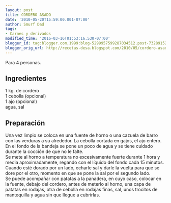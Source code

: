 ```yaml
---
layout: post
title: CORDERO ASADO
date: '2010-05-20T15:59:00.001-07:00'
author: Smurf Dad
tags:
- Carnes y derivados
modified_time: '2016-03-16T01:53:16.530-07:00'
blogger_id: tag:blogger.com,1999:blog-5299957599287034512.post-7328915275577523570
blogger_orig_url: http://recetas-desa.blogspot.com/2010/05/cordero-asado.html
---
```


Para 4 personas.<br><h2>Ingredientes</h2><p>1 kg. de cordero<br/>1 cebolla (opcional)<br/>1 ajo (opcional)<br/>agua, sal</p><h2>Preparaci&oacute;n</h2><p>Una vez limpio se coloca en una fuente de horno o una cazuela de barro con las verduras a su alrededor. La cebolla cortada en gajos, el ajo entero.<br/>En el fondo de la bandeja se pone un poco de agua y se tiene cuidado durante la cocci&oacute;n de que no le falte.<br/>Se mete al horno a temperatura no excesivamente fuerte durante 1 hora y media aproximadamente, regando con el l&iacute;quido del fondo cada 15 minutos.<br/>Cuando est&eacute; dorado por un lado, echarle sal y darle la vuelta para que se dore por el otro, momento en que se pone la sal por el segundo lado.<br/>Se puede acompa&ntilde;ar con patatas a la panadera, en cuyo caso, colocar en la fuente, debajo del cordero, antes de meterlo al horno, una capa de patatas en rodajas, otra de cebolla en rodajas finas, sal, unos trocitos de mantequilla y agua sin que llegue a cubrirlas.</p>